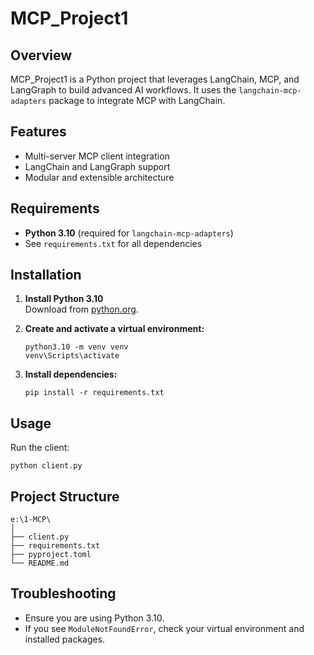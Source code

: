 # MCP_Project1

## Overview

MCP_Project1 is a Python project that leverages LangChain, MCP, and LangGraph to build advanced AI workflows. It uses the `langchain-mcp-adapters` package to integrate MCP with LangChain.

## Features

- Multi-server MCP client integration
- LangChain and LangGraph support
- Modular and extensible architecture

## Requirements

- **Python 3.10** (required for `langchain-mcp-adapters`)
- See `requirements.txt` for all dependencies

## Installation

1. **Install Python 3.10**  
   Download from [python.org](https://www.python.org/downloads/release/python-3100/).

2. **Create and activate a virtual environment:**
   ```
   python3.10 -m venv venv
   venv\Scripts\activate
   ```

3. **Install dependencies:**
   ```
   pip install -r requirements.txt
   ```

## Usage

Run the client:
```
python client.py
```

## Project Structure

```
e:\1-MCP\
│
├── client.py
├── requirements.txt
├── pyproject.toml
└── README.md
```

## Troubleshooting

- Ensure you are using Python 3.10.
- If you see `ModuleNotFoundError`, check your virtual environment and installed packages.